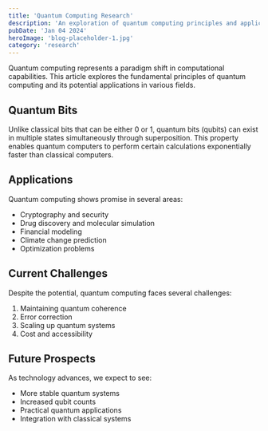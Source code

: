 ```yaml
---
title: 'Quantum Computing Research'
description: 'An exploration of quantum computing principles and applications'
pubDate: 'Jan 04 2024'
heroImage: 'blog-placeholder-1.jpg'
category: 'research'
---
```


Quantum computing represents a paradigm shift in computational capabilities. This article explores the fundamental principles of quantum computing and its potential applications in various fields.

## Quantum Bits

Unlike classical bits that can be either 0 or 1, quantum bits (qubits) can exist in multiple states simultaneously through superposition. This property enables quantum computers to perform certain calculations exponentially faster than classical computers.

## Applications

Quantum computing shows promise in several areas:
- Cryptography and security
- Drug discovery and molecular simulation
- Financial modeling
- Climate change prediction
- Optimization problems

## Current Challenges

Despite the potential, quantum computing faces several challenges:
1. Maintaining quantum coherence
2. Error correction
3. Scaling up quantum systems
4. Cost and accessibility

## Future Prospects

As technology advances, we expect to see:
- More stable quantum systems
- Increased qubit counts
- Practical quantum applications
- Integration with classical systems
